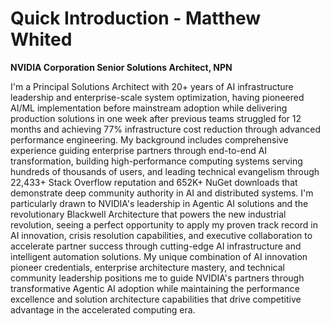 # Quick Introduction - Matthew Whited
**NVIDIA Corporation Senior Solutions Architect, NPN**

I'm a Principal Solutions Architect with 20+ years of AI infrastructure leadership and enterprise-scale system optimization, having pioneered AI/ML implementation before mainstream adoption while delivering production solutions in one week after previous teams struggled for 12 months and achieving 77% infrastructure cost reduction through advanced performance engineering. My background includes comprehensive experience guiding enterprise partners through end-to-end AI transformation, building high-performance computing systems serving hundreds of thousands of users, and leading technical evangelism through 22,433+ Stack Overflow reputation and 652K+ NuGet downloads that demonstrate deep community authority in AI and distributed systems. I'm particularly drawn to NVIDIA's leadership in Agentic AI solutions and the revolutionary Blackwell Architecture that powers the new industrial revolution, seeing a perfect opportunity to apply my proven track record in AI innovation, crisis resolution capabilities, and executive collaboration to accelerate partner success through cutting-edge AI infrastructure and intelligent automation solutions. My unique combination of AI innovation pioneer credentials, enterprise architecture mastery, and technical community leadership positions me to guide NVIDIA's partners through transformative Agentic AI adoption while maintaining the performance excellence and solution architecture capabilities that drive competitive advantage in the accelerated computing era.